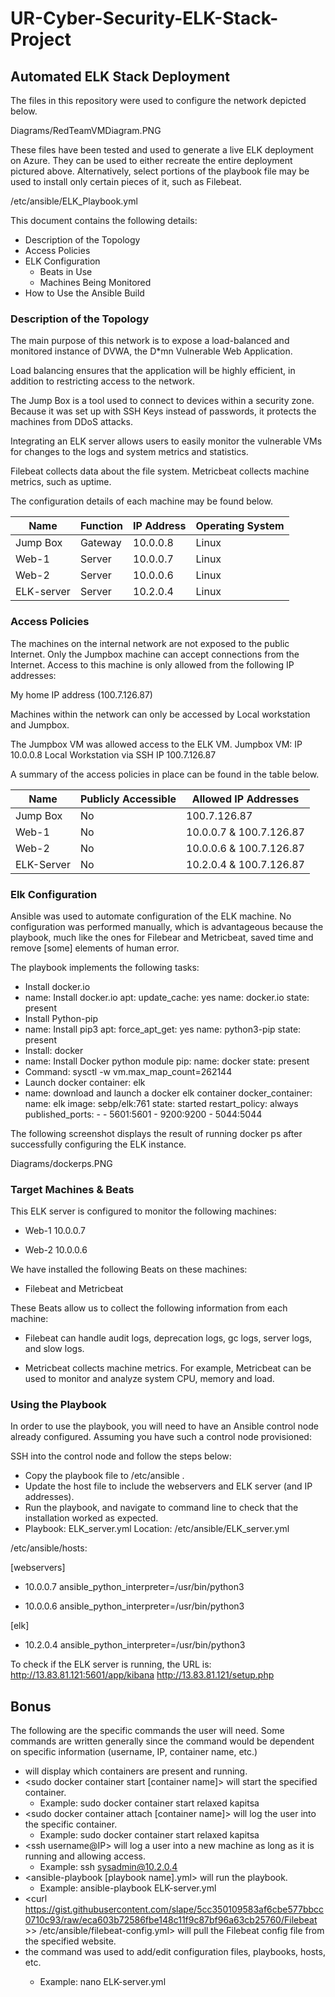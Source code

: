 # UR-Cyber-Security-ELK-Stack-Project

## Automated ELK Stack Deployment

The files in this repository were used to configure the network depicted below.

Diagrams/RedTeamVMDiagram.PNG

These files have been tested and used to generate a live ELK deployment on Azure. They can be used to either recreate the entire deployment pictured above. Alternatively, select portions of the playbook file may be used to install only certain pieces of it, such as Filebeat.

/etc/ansible/ELK_Playbook.yml

This document contains the following details:
- Description of the Topology
- Access Policies
- ELK Configuration
  - Beats in Use
  - Machines Being Monitored
- How to Use the Ansible Build

### Description of the Topology

The main purpose of this network is to expose a load-balanced and monitored instance of DVWA, the D*mn Vulnerable Web Application.

Load balancing ensures that the application will be highly efficient, in addition to restricting access to the network.

The Jump Box is a tool used to connect to devices within a security zone. Because it was set up with SSH Keys instead of passwords, it protects the machines from DDoS attacks.

Integrating an ELK server allows users to easily monitor the vulnerable VMs for changes to the logs and system metrics and statistics.

Filebeat collects data about the file system. Metricbeat collects machine metrics, such as uptime. 

The configuration details of each machine may be found below.

| Name     | Function | IP Address | Operating System |
|----------|----------|------------|------------------|
| Jump Box | Gateway  | 10.0.0.8   | Linux            |
| Web-1    | Server   | 10.0.0.7   | Linux            |
| Web-2    | Server   | 10.0.0.6   | Linux            |
|ELK-server| Server   | 10.2.0.4   | Linux            |

### Access Policies

The machines on the internal network are not exposed to the public Internet. Only the Jumpbox machine can accept connections from the Internet. Access to this machine is only allowed from the following IP addresses:

My home IP address (100.7.126.87)

Machines within the network can only be accessed by Local workstation and Jumpbox.

The Jumpbox VM was allowed access to the ELK VM.
Jumpbox VM: IP 10.0.0.8 Local Workstation via SSH IP 100.7.126.87

A summary of the access policies in place can be found in the table below.

|   Name   | Publicly Accessible | Allowed IP Addresses  |
|----------|---------------------|-----------------------|
| Jump Box |        No           |      100.7.126.87     |
|   Web-1  |        No           |10.0.0.7 & 100.7.126.87|
|   Web-2  |        No           |10.0.0.6 & 100.7.126.87|
|ELK-Server|        No           |10.2.0.4 & 100.7.126.87|


### Elk Configuration

Ansible was used to automate configuration of the ELK machine. No configuration was performed manually, which is advantageous because the playbook, much like the ones for Filebear and Metricbeat, saved time and remove [some] elements of human error.  

The playbook implements the following tasks:

- Install docker.io
- name: Install docker.io apt: update_cache: yes name: docker.io state: present
- Install Python-pip
- name: Install pip3 apt: force_apt_get: yes name: python3-pip state: present
- Install: docker
- name: Install Docker python module pip: name: docker state: present
- Command: sysctl -w vm.max_map_count=262144
- Launch docker container: elk
- name: download and launch a docker elk container docker_container: name: elk image: sebp/elk:761 state: started restart_policy: always published_ports: - - 5601:5601 - 9200:9200 - 5044:5044

The following screenshot displays the result of running docker ps after successfully configuring the ELK instance.

Diagrams/dockerps.PNG

### Target Machines & Beats

This ELK server is configured to monitor the following machines:

- Web-1 10.0.0.7

- Web-2 10.0.0.6

We have installed the following Beats on these machines:

- Filebeat and Metricbeat

These Beats allow us to collect the following information from each machine:

- Filebeat can handle audit logs, deprecation logs, gc logs, server logs, and slow logs. 

- Metricbeat collects machine metrics. For example, Metricbeat can be used to monitor and analyze system CPU, memory and load.

### Using the Playbook

In order to use the playbook, you will need to have an Ansible control node already configured. Assuming you have such a control node provisioned:

SSH into the control node and follow the steps below:

- Copy the playbook file to /etc/ansible .
- Update the host file to include the webservers and ELK server (and IP addresses).
- Run the playbook, and navigate to command line to check that the installation worked as expected.
- Playbook: ELK_server.yml Location: /etc/ansible/ELK_server.yml

/etc/ansible/hosts:

[webservers]

- 10.0.0.7 ansible_python_interpreter=/usr/bin/python3

- 10.0.0.6 ansible_python_interpreter=/usr/bin/python3

[elk]

- 10.2.0.4 ansible_python_interpreter=/usr/bin/python3

To check if the ELK server is running, the URL is: http://13.83.81.121:5601/app/kibana
http://13.83.81.121/setup.php

## Bonus

The following are the specific commands the user will need. Some commands are written generally since the command would be dependent on specific information (username, IP, container name, etc.)

- <sudo docker ps> will display which containers are present and running.
- <sudo docker container start [container name]> will start the specified container. 
  - Example: sudo docker container start relaxed kapitsa
- <sudo docker container attach [container name]> will log the user into the specific container. 
  - Example: sudo docker container start relaxed kapitsa
- <ssh username@IP> will log a user into a new machine as long as it is running and allowing access. 
  - Example: ssh sysadmin@10.2.0.4
- <ansible-playbook [playbook name].yml> will run the playbook. 
  - Example: ansible-playbook ELK-server.yml
- <curl https://gist.githubusercontent.com/slape/5cc350109583af6cbe577bbcc0710c93/raw/eca603b72586fbe148c11f9c87bf96a63cb25760/Filebeat >> /etc/ansible/filebeat-config.yml> will pull the Filebeat config file from the specified website.
- the <nano> command was used to add/edit configuration files, playbooks, hosts, etc. 
  - Example: nano ELK-server.yml
